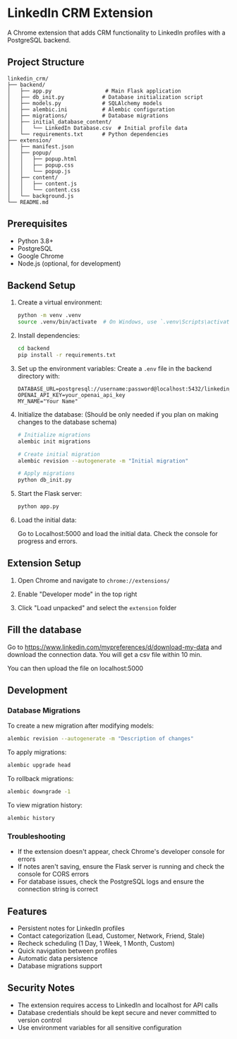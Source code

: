 # LinkedIn CRM Extension

A Chrome extension that adds CRM functionality to LinkedIn profiles with a PostgreSQL backend.

## Project Structure
```
linkedin_crm/
├── backend/
│   ├── app.py                 # Main Flask application
│   ├── db_init.py            # Database initialization script
│   ├── models.py             # SQLAlchemy models
│   ├── alembic.ini           # Alembic configuration
│   ├── migrations/           # Database migrations
│   ├── initial_database_content/
│   │   └── LinkedIn Database.csv  # Initial profile data
│   └── requirements.txt      # Python dependencies
├── extension/
│   ├── manifest.json
│   ├── popup/
│   │   ├── popup.html
│   │   ├── popup.css
│   │   └── popup.js
│   ├── content/
│   │   ├── content.js
│   │   └── content.css
│   └── background.js
└── README.md
```

## Prerequisites

- Python 3.8+
- PostgreSQL
- Google Chrome
- Node.js (optional, for development)

## Backend Setup

1. Create a virtual environment:
   ```bash
   python -m venv .venv
   source .venv/bin/activate  # On Windows, use `.venv\Scripts\activate`
   ```

2. Install dependencies:
   ```bash
   cd backend
   pip install -r requirements.txt
   ```

3. Set up the environment variables:
   Create a `.env` file in the backend directory with:
   ```
   DATABASE_URL=postgresql://username:password@localhost:5432/linkedin_crm
   OPENAI_API_KEY=your_openai_api_key
   MY_NAME="Your Name"
   ```

4. Initialize the database: (Should be only needed if you plan on making changes to the database schema)
   ```bash
   # Initialize migrations
   alembic init migrations

   # Create initial migration
   alembic revision --autogenerate -m "Initial migration"

   # Apply migrations
   python db_init.py
   ```

5. Start the Flask server:
   ```bash
   python app.py
   ```

6. Load the initial data:

   Go to Localhost:5000 and load the initial data. Check the console for progress and errors.

## Extension Setup

1. Open Chrome and navigate to `chrome://extensions/`

2. Enable "Developer mode" in the top right

3. Click "Load unpacked" and select the `extension` folder

## Fill the database
Go to https://www.linkedin.com/mypreferences/d/download-my-data and download the connection data. 
You will get a csv file within 10 min. 

You can then upload the file on localhost:5000

## Development

### Database Migrations

To create a new migration after modifying models:
```bash
alembic revision --autogenerate -m "Description of changes"
```

To apply migrations:
```bash
alembic upgrade head
```

To rollback migrations:
```bash
alembic downgrade -1
```

To view migration history:
```bash
alembic history
```

### Troubleshooting

- If the extension doesn't appear, check Chrome's developer console for errors
- If notes aren't saving, ensure the Flask server is running and check the console for CORS errors
- For database issues, check the PostgreSQL logs and ensure the connection string is correct

## Features

- Persistent notes for LinkedIn profiles
- Contact categorization (Lead, Customer, Network, Friend, Stale)
- Recheck scheduling (1 Day, 1 Week, 1 Month, Custom)
- Quick navigation between profiles
- Automatic data persistence
- Database migrations support

## Security Notes

- The extension requires access to LinkedIn and localhost for API calls
- Database credentials should be kept secure and never committed to version control
- Use environment variables for all sensitive configuration
